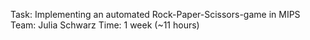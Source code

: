 Task: Implementing an automated Rock-Paper-Scissors-game in MIPS
Team: Julia Schwarz
Time: 1 week (~11 hours)
